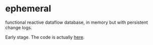 ephemeral
=========

functional reactive dataflow database, in memory but with persistent change logs.

Early stage. The code is actually [here](https://github.com/virteal/kudocracy/blob/master/lib/ephemeral.js).

